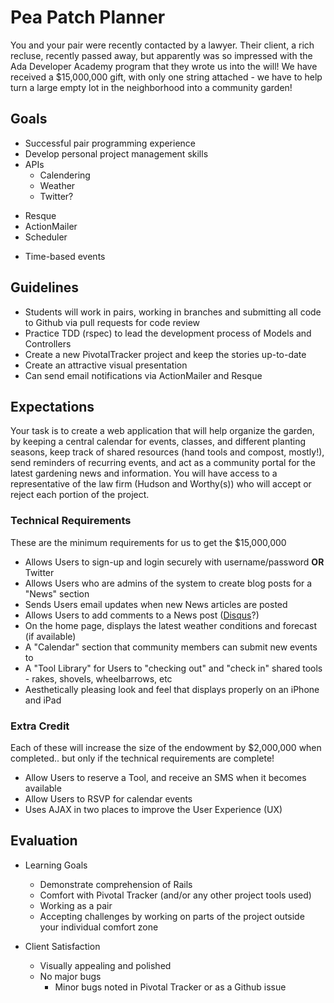 Pea Patch Planner
=================

You and your pair were recently contacted by a lawyer. Their client, a rich recluse, recently passed away, but apparently was so impressed with the Ada Developer Academy program that they wrote us into the will! We have received a $15,000,000 gift, with only one string attached - we have to help turn a large empty lot in the neighborhood into a community garden!

## Goals
- Successful pair programming experience
- Develop personal project management skills
- APIs
    + Calendering
    + Weather
    + Twitter?
+ Resque
+ ActionMailer
+ Scheduler
- Time-based events

## Guidelines

+ Students will work in pairs, working in branches and submitting all code to Github via pull requests for code review
+ Practice TDD (rspec) to lead the development process of Models and Controllers
+ Create a new PivotalTracker project and keep the stories up-to-date
+ Create an attractive visual presentation
+ Can send email notifications via ActionMailer and Resque

## Expectations

Your task is to create a web application that will help organize the garden, by keeping a central calendar for events, classes, and different planting seasons, keep track of shared resources (hand tools and compost, mostly!), send reminders of recurring events, and act as a community portal for the latest gardening news and information. You will have access to a representative of the law firm (Hudson and Worthy(s)) who will accept or reject each portion of the project.

### Technical Requirements
These are the minimum requirements for us to get the $15,000,000

+ Allows Users to sign-up and login securely with username/password **OR** Twitter
+ Allows Users who are admins of the system to create blog posts for a "News" section
+ Sends Users email updates when new News articles are posted
+ Allows Users to add comments to a News post ([Disqus](https://disqus.com/)?)
+ On the home page, displays the latest weather conditions and forecast (if available)
+ A "Calendar" section that community members can submit new events to
+ A "Tool Library" for Users to "checking out" and "check in" shared tools - rakes, shovels, wheelbarrows, etc
+ Aesthetically pleasing look and feel that displays properly on an iPhone and iPad

### Extra Credit
Each of these will increase the size of the endowment by $2,000,000 when completed.. but only if the technical requirements are complete!

+ Allow Users to reserve a Tool, and receive an SMS when it becomes available
+ Allow Users to RSVP for calendar events
+ Uses AJAX in two places to improve the User Experience (UX)


## Evaluation
+ Learning Goals
    * Demonstrate comprehension of Rails
    * Comfort with Pivotal Tracker (and/or any other project tools used)
    * Working as a pair
    * Accepting challenges by working on parts of the project outside your individual comfort zone

+ Client Satisfaction
    * Visually appealing and polished
    * No major bugs
        - Minor bugs noted in Pivotal Tracker or as a Github issue
